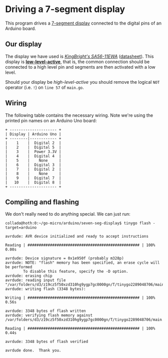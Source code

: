 # Driving a 7-segment display
This program drives a [7-segment display](https://en.wikipedia.org/wiki/Seven-segment_display) connected to the digital pins of an Arduino board.

## Our display
The display we have used is [*KingBright's SA56-11EWA*](https://uk.farnell.com/kingbright/sa56-11ewa/display-seven-segment-19-05mm/dp/1142440) ([datasheet](https://www.farnell.com/datasheets/1864136.pdf)). This display is [**low-level-active**](https://en.wikipedia.org/wiki/Logic_level#Active_state), that is, the common connection should be connected to a high level pin and segments are then activated with a low level.

Should your display be *high-level-active* you should remove the logical `NOT` operator (i.e. `!`) on `line 57` of `main.go`.

## Wiring
The following table contains the necessary wiring. Note we're using the printed pin names on an Arduino Uno board:

    + --------------------- +
    | Display | Arduino Uno |
    + --------|------------ +
    |    1    |  Digital 2  |
    |    2    |  Digital 5  |
    |    3    |  Power 3.3V |
    |    4    |  Digital 4  |
    |    5    |    None     |
    |    6    |  Digital 3  |
    |    7    |  Digital 2  |
    |    8    |    None     |
    |    9    |  Digital 7  |
    |   10    |  Digital 8  |
    + --------------------- +

## Compiling and flashing
We don't really need to do anything special. We can just run:

    collado@hoth:0:~/go-micro/arduino/seven-seg-display$ tinygo flash -target=arduino 

    avrdude: AVR device initialized and ready to accept instructions

    Reading | ################################################## | 100% 0.00s

    avrdude: Device signature = 0x1e950f (probably m328p)
    avrdude: NOTE: "flash" memory has been specified, an erase cycle will be performed
            To disable this feature, specify the -D option.
    avrdude: erasing chip
    avrdude: reading input file "/var/folders/d3/z19cz5f50xzd310hg9ygp7gc0000gn/T/tinygo2289048706/main.hex"
    avrdude: writing flash (3348 bytes):

    Writing | ################################################## | 100% 0.56s

    avrdude: 3348 bytes of flash written
    avrdude: verifying flash memory against /var/folders/d3/z19cz5f50xzd310hg9ygp7gc0000gn/T/tinygo2289048706/main.hex:

    Reading | ################################################## | 100% 0.44s

    avrdude: 3348 bytes of flash verified

    avrdude done.  Thank you.
